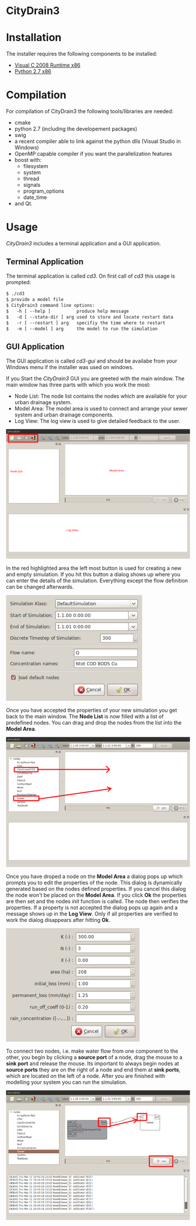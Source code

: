 # CityDrain3

# Installation
The installer requires the following components to be installed:

* [Visual C 2008 Runtime x86](http://download.microsoft.com/download/9/7/7/977B481A-7BA6-4E30-AC40-ED51EB2028F2/vcredist_x86.exe)
* [Python 2.7 x86](http://python.org/ftp/python/2.7.2/python-2.7.2.msi)

# Compilation
For compilation of CityDrain3 the following tools/libraries are needed:

*   cmake
*  python 2.7 (including the developement packages)
*  swig
*  a recent compiler able to link against the python dlls (Visual Studio in 
Windows)
*  OpenMP capable compiler if you want the parallelization features
*  boost with:
    * filesystem
    * system
    * thread
    * signals
    * program_options
    * date_time
*  and Qt.


# Usage
*CityDrain3* includes a terminal application and a GUI application.

## Terminal Application
The terminal application is called *cd3*. On first call of *cd3* this usage is 
prompted:

    $ ./cd3
    $ provide a model file
    $ CityDrain3 command line options:
    $   -h [ --help ]          produce help message
    $   -d [ --state-dir ] arg used to store and locate restart data
    $   -r [ --restart ] arg   specifiy the time where to restart
    $   -m [ --model ] arg     the model to run the simulation

## GUI Application
The GUI application is called *cd3-gui* and should be availabe from your 
Windows menu if the installer was used on windows.

If you Start the *CityDrain3* GUI you are greeted with the main window. The main 
window has three parts with which you work the most:

- Node List: The node list contains the nodes which are available for your urban 
drainage system. 
- Model Area: The model area is used to connect and arrange your sewer system 
and urban drainage components.
- Log View: The log view is used to give detailed feedback to the user.

![](doc/manual/imgs/gui/mainwindow.png)

In the red highlighted area the left most button is used for creating a new and 
empty simulation. If you hit this button a dialog shows up where you can enter 
the details of the simulation. Everything except the flow definition can be 
changed afterwards. 

![New Simulation](doc/manual/imgs/gui/newsim.png)

Once you have accepted the properties of your new simulation you get back to the
 main window. The **Node List** is now filled with a list of predefined nodes. 
You can drag and drop the nodes from the list into the **Model Area**.

![](doc/manual/imgs/gui/emptysim.png)

Once you have droped a node on the **Model Area** a dialog pops up which prompts
 you to edit the properties of the node. This dialog is dynamically generated 
based on the nodes defined properties. If you cancel this dialog the node won't 
be 
placed on the **Model Area**. If you click **Ok** the properties are then set 
and the nodes *init* function is called. 
The node then verifies the properties. If a property is not accepted the dialog 
pops up again and a message shows up 
in the **Log View**. Only if all properties are verified to work the dialog
 disappears after hitting **Ok**.

![](doc/manual/imgs/gui/catchmentproperties.png)

To connect two nodes, i.e. make water flow from one component to the other, 
you begin by clicking a **source port** of a
node, drag the mouse to a **sink port** and release the mouse. Its important 
to always begin nodes at **source ports** they
are on the right of a node and end them at **sink ports**, which are located 
on the left of a node. After you are finished
with modelling your system you can run the simulation. 

![](doc/manual/imgs/gui/connection.png)
 
